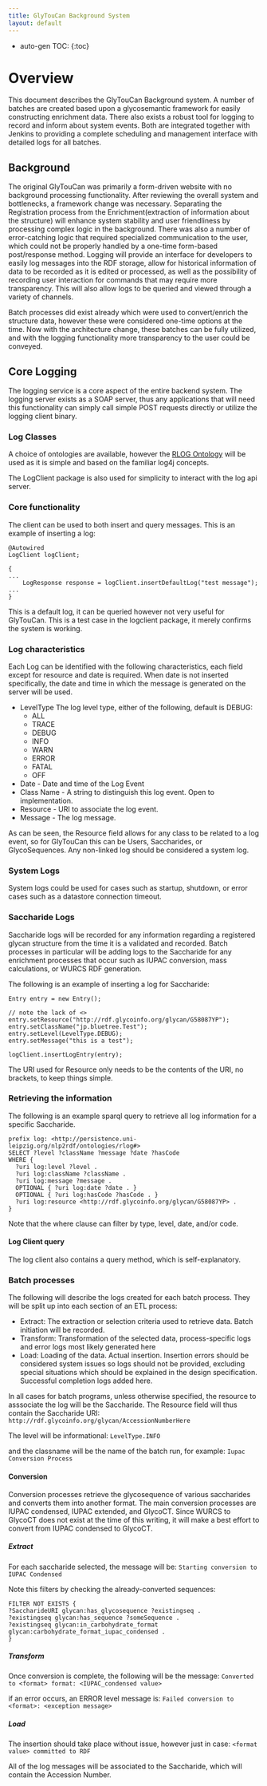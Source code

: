 ```yaml
---
title: GlyTouCan Background System
layout: default
---
```

* auto-gen TOC:
{:toc}

# Overview
This document describes the GlyTouCan Background system.  A number of batches are created based upon a glycosemantic framework for easily constructing enrichment data.  There also exists a robust tool for logging to record and inform about system events.  Both are integrated together with Jenkins to providing a complete scheduling and management interface with detailed logs for all batches.

## Background
The original GlyTouCan was primarily a form-driven website with no background processing functionality.  After reviewing the overall system and  bottlenecks, a framework change was necessary.  Separating the Registration process from the Enrichment(extraction of information about the structure) will enhance system stability and user friendliness by processing complex logic in the background.  There was also a number of error-catching logic that required specialized communication to the user, which could not be properly handled by a one-time form-based post/response method.  Logging will provide an interface for developers to easily log messages into the RDF storage, allow for historical information of data to be recorded as it is edited or processed, as well as the possibility of recording user interaction for commands that may require more transparency.  This will also allow logs to be queried and viewed through a variety of channels.

Batch processes did exist already which were used to convert/enrich the structure data, however these were considered one-time options at the time.  Now with the architecture change, these batches can be fully utilized, and with the logging functionality more transparency to the user could be conveyed.

## Core Logging

The logging service is a core aspect of the entire backend system.
The logging server exists as a SOAP server, thus any applications that will need this functionality can simply call simple POST requests directly or utilize the logging client binary.

### Log Classes

A choice of ontologies are available, however the [RLOG Ontology](http://persistence.uni-leipzig.org/nlp2rdf/ontologies/rlog/rlog.html) will be used as it is simple and based on the familiar log4j concepts.

The LogClient package is also used for simplicity to interact with the log api server.

### Core functionality

The client can be used to both insert and query messages.  This is an example of inserting a log:
```
@Autowired
LogClient logClient;

{
...
	LogResponse response = logClient.insertDefaultLog("test message");
...
}
```

This is a default log, it can be queried however not very useful for GlyTouCan.  This is a test case in the logclient package, it merely confirms the system is working.

### Log characteristics

Each Log can be identified with the following characteristics, each field except for resource and date is required.  When date is not inserted specifically, the date and time in which the message is generated on the server will be used.

 - LevelType The log level type, either of the following, default is DEBUG:
	 - ALL
	 - TRACE
	 - DEBUG
	 - INFO
	 - WARN
	 - ERROR
	 - FATAL
	 - OFF
 - Date - Date and time of the Log Event
 - Class Name - A string to distinguish this log event.  Open to implementation.
 - Resource - URI to associate the log event.
 - Message - The log message.

As can be seen, the Resource field allows for any class to be related to a log event, so for GlyTouCan this can be Users, Saccharides, or GlycoSequences.  Any non-linked log should be considered a system log.

### System Logs

System logs could be used for cases such as startup, shutdown, or error cases such as a datastore connection timeout.

### Saccharide Logs

Saccharide logs will be recorded for any information regarding a registered glycan structure from the time it is a validated and recorded.  Batch processes in particular will be adding logs to the Saccharide for any enrichment processes that occur such as IUPAC conversion, mass calculations, or WURCS RDF generation.

The following is an example of inserting a log for Saccharide:

```
Entry entry = new Entry();

// note the lack of <>
entry.setResource("http://rdf.glycoinfo.org/glycan/G58087YP");
entry.setClassName("jp.bluetree.Test");
entry.setLevel(LevelType.DEBUG);
entry.setMessage("this is a test");

logClient.insertLogEntry(entry);

```

The URI used for Resource only needs to be the contents of the URI, no brackets, to keep things simple.

### Retrieving the information

The following is an example sparql query to retrieve all log information for a specific Saccharide.

```
prefix log: <http://persistence.uni-leipzig.org/nlp2rdf/ontologies/rlog#>
SELECT ?level ?className ?message ?date ?hasCode
WHERE {
  ?uri log:level ?level .
  ?uri log:className ?className .
  ?uri log:message ?message .
  OPTIONAL { ?uri log:date ?date . } 
  OPTIONAL { ?uri log:hasCode ?hasCode . } 
  ?uri log:resource <http://rdf.glycoinfo.org/glycan/G58087YP> .
}
```

Note that the where clause can filter by type, level, date, and/or code.

#### Log Client query
The log client also contains a query method, which is self-explanatory.

### Batch processes

The following will describe the logs created for each batch process.  They will be split up into each section of an ETL process:

 - Extract: The extraction or selection criteria used to retrieve data.  Batch initiation will be recorded.
 - Transform: Transformation of the selected data, process-specific logs and error logs most likely generated here
 - Load: Loading of the data.  Actual insertion.  Insertion errors should be considered system issues so logs should not be provided, excluding special situations which should be explained in the design specification.  Successful completion logs added here.

In all cases for batch programs, unless otherwise specified, the resource to asssociate the log will be the Saccharide.  The Resource field will thus contain the Saccharide URI:
`http://rdf.glycoinfo.org/glycan/AccessionNumberHere`

The level will be informational:
`LevelType.INFO`

and the classname will be the name of the batch run, for example:
`Iupac Conversion Process`

#### Conversion
Conversion processes retrieve the glycosequence of various saccharides and converts them into another format.  The main conversion processes are IUPAC condensed, IUPAC extended, and GlycoCT.  Since WURCS to GlycoCT does not exist at the time of this writing, it will make a best effort to convert from IUPAC condensed to GlycoCT.

##### Extract
For each saccharide selected, the message will be:
`Starting conversion to IUPAC Condensed`

Note this filters by checking the already-converted sequences:

```
FILTER NOT EXISTS {
?SaccharideURI glycan:has_glycosequence ?existingseq .
?existingseq glycan:has_sequence ?someSequence .
?existingseq glycan:in_carbohydrate_format glycan:carbohydrate_format_iupac_condensed .
}
```

##### Transform
Once conversion is complete, the following will be the message:
`Converted to <format> format: <IUPAC_condensed value>`

if an error occurs, an ERROR level message is:
`Failed conversion to <format>: <exception message>`

##### Load
The insertion should take place without issue, however just in case:
`<format value> committed to RDF`

All of the log messages will be associated to the Saccharide, which will contain the Accession Number.

